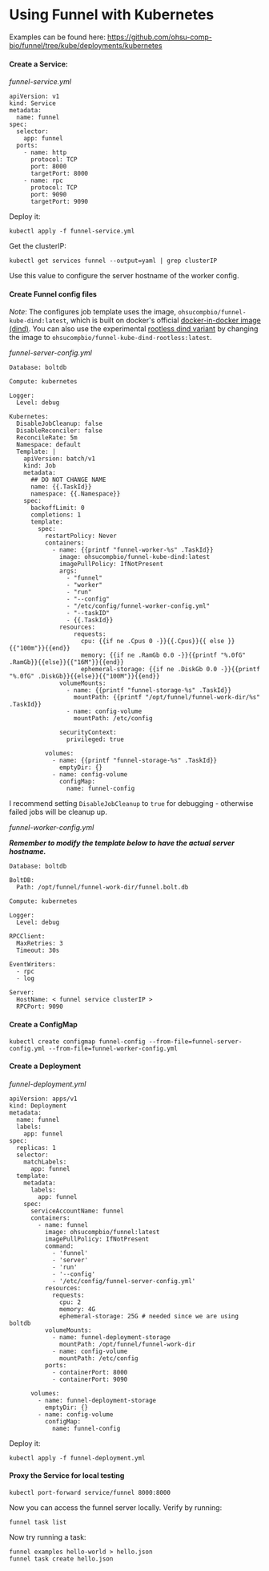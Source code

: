 # Using Funnel with Kubernetes

Examples can be found here: https://github.com/ohsu-comp-bio/funnel/tree/kube/deployments/kubernetes

#### Create a Service:

*funnel-service.yml*

```
apiVersion: v1
kind: Service
metadata:
  name: funnel
spec:
  selector:
    app: funnel
  ports:
    - name: http
      protocol: TCP
      port: 8000
      targetPort: 8000
    - name: rpc
      protocol: TCP
      port: 9090
      targetPort: 9090

```

Deploy it:

```
kubectl apply -f funnel-service.yml
```

Get the clusterIP:

```
kubectl get services funnel --output=yaml | grep clusterIP
```

Use this value to configure the server hostname of the worker config. 

#### Create Funnel config files

*Note*: The configures job template uses the image, `ohsucompbio/funnel-kube-dind:latest`, which is built on docker's official [docker-in-docker image (dind)](https://hub.docker.com/_/docker). You can also use the experimental [rootless dind variant](https://docs.docker.com/engine/security/rootless/) by changing the image to `ohsucompbio/funnel-kube-dind-rootless:latest`.

*funnel-server-config.yml*

```
Database: boltdb

Compute: kubernetes

Logger:
  Level: debug

Kubernetes:
  DisableJobCleanup: false
  DisableReconciler: false
  ReconcileRate: 5m
  Namespace: default
  Template: | 
    apiVersion: batch/v1
    kind: Job
    metadata:
      ## DO NOT CHANGE NAME
      name: {{.TaskId}}
      namespace: {{.Namespace}}
    spec: 
      backoffLimit: 0
      completions: 1
      template:
        spec:
          restartPolicy: Never
          containers: 
            - name: {{printf "funnel-worker-%s" .TaskId}}
              image: ohsucompbio/funnel-kube-dind:latest
              imagePullPolicy: IfNotPresent
              args:
                - "funnel"
                - "worker"
                - "run"
                - "--config"
                - "/etc/config/funnel-worker-config.yml"
                - "--taskID"
                - {{.TaskId}}
              resources:
                  requests:
                    cpu: {{if ne .Cpus 0 -}}{{.Cpus}}{{ else }}{{"100m"}}{{end}}
                    memory: {{if ne .RamGb 0.0 -}}{{printf "%.0fG" .RamGb}}{{else}}{{"16M"}}{{end}}
                    ephemeral-storage: {{if ne .DiskGb 0.0 -}}{{printf "%.0fG" .DiskGb}}{{else}}{{"100M"}}{{end}}
              volumeMounts:
                - name: {{printf "funnel-storage-%s" .TaskId}}
                  mountPath: {{printf "/opt/funnel/funnel-work-dir/%s" .TaskId}}
                - name: config-volume
                  mountPath: /etc/config

              securityContext:
                privileged: true
    
          volumes: 
            - name: {{printf "funnel-storage-%s" .TaskId}}
              emptyDir: {}
            - name: config-volume
              configMap:
                name: funnel-config
```

I recommend setting `DisableJobCleanup` to `true` for debugging - otherwise failed jobs will be cleanup up. 

*funnel-worker-config.yml*

***Remember to modify the template below to have the actual server hostname.***

```
Database: boltdb

BoltDB:
  Path: /opt/funnel/funnel-work-dir/funnel.bolt.db

Compute: kubernetes

Logger:
  Level: debug

RPCClient:
  MaxRetries: 3
  Timeout: 30s

EventWriters:
  - rpc
  - log

Server:
  HostName: < funnel service clusterIP >
  RPCPort: 9090
```

#### Create a ConfigMap

```
kubectl create configmap funnel-config --from-file=funnel-server-config.yml --from-file=funnel-worker-config.yml
```

#### Create a Deployment

*funnel-deployment.yml*

```
apiVersion: apps/v1
kind: Deployment
metadata:
  name: funnel
  labels:
    app: funnel
spec:
  replicas: 1
  selector:
    matchLabels:
      app: funnel
  template:
    metadata:
      labels:
        app: funnel
    spec:
      serviceAccountName: funnel
      containers:
        - name: funnel
          image: ohsucompbio/funnel:latest
          imagePullPolicy: IfNotPresent
          command: 
            - 'funnel'
            - 'server'
            - 'run'
            - '--config'
            - '/etc/config/funnel-server-config.yml'
          resources: 
            requests: 
              cpu: 2 
              memory: 4G
              ephemeral-storage: 25G # needed since we are using boltdb
          volumeMounts:
            - name: funnel-deployment-storage
              mountPath: /opt/funnel/funnel-work-dir
            - name: config-volume
              mountPath: /etc/config
          ports:
            - containerPort: 8000
            - containerPort: 9090

      volumes:
        - name: funnel-deployment-storage
          emptyDir: {}
        - name: config-volume
          configMap:
            name: funnel-config
```

Deploy it:

```
kubectl apply -f funnel-deployment.yml
```

#### Proxy the Service for local testing

```
kubectl port-forward service/funnel 8000:8000
```

Now you can access the funnel server locally. Verify by running:

```
funnel task list
```

Now try running a task:

```
funnel examples hello-world > hello.json
funnel task create hello.json
```
